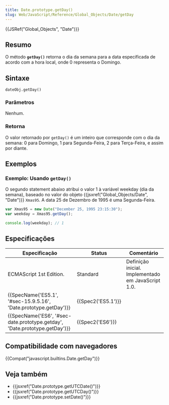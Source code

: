 ```yaml
---
title: Date.prototype.getDay()
slug: Web/JavaScript/Reference/Global_Objects/Date/getDay
---
```


{{JSRef("Global_Objects", "Date")}}

## Resumo

O método **`getDay()`** retorna o dia da semana para a data especificada de acordo com a hora local, onde 0 representa o Domingo.

## Sintaxe

```
dateObj.getDay()
```

### Parâmetros

Nenhum.

### Retorna

O valor retornado por `getDay()` é um inteiro que corresponde com o dia da semana: 0 para Domingo, 1 para Segunda-Feira, 2 para Terça-Feira, e assim por diante.

## Exemplos

### Exemplo: Usando `getDay()`

O segundo statement abaixo atribui o valor 1 à variável weekday (dia da semana), baseado no valor do objeto {{jsxref("Global_Objects/Date", "Date")}} `Xmas95`. A data 25 de Dezembro de 1995 é uma Segunda-Feira.

```js
var Xmas95 = new Date("December 25, 1995 23:15:30");
var weekday = Xmas95.getDay();

console.log(weekday); // 1
```

## Especificações

| **Especificação**                                                          | Status             | **Comentário**                                     |
| -------------------------------------------------------------------------- | ------------------ | -------------------------------------------------- |
| ECMAScript 1st Edition.                                                    | Standard           | Definição inicial. Implementado em JavaScript 1.0. |
| {{SpecName('ES5.1', '#sec-15.9.5.16', 'Date.prototype.getDay')}}           | {{Spec2('ES5.1')}} |                                                    |
| {{SpecName('ES6', '#sec-date.prototype.getday', 'Date.prototype.getDay')}} | {{Spec2('ES6')}}   |                                                    |

## Compatibilidade com navegadores

{{Compat("javascript.builtins.Date.getDay")}}

## Veja também

- {{jsxref("Date.prototype.getUTCDate()")}}
- {{jsxref("Date.prototype.getUTCDay()")}}
- {{jsxref("Date.prototype.setDate()")}}

